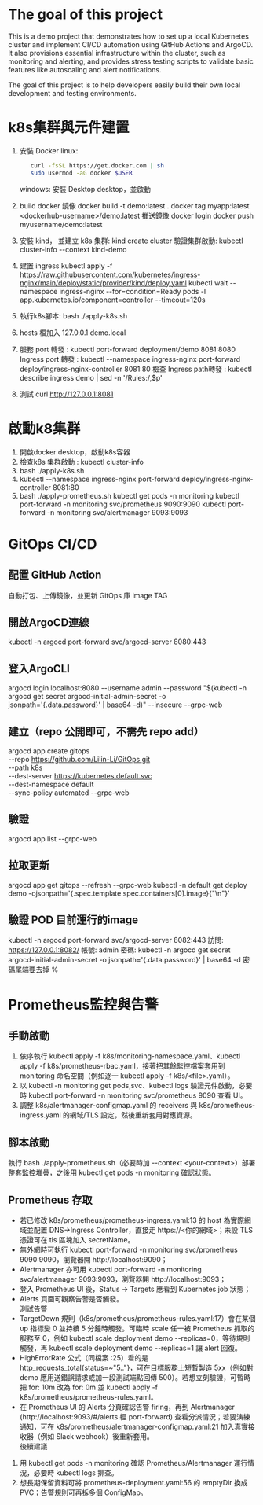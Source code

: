 # The goal of this project
This is a demo project that demonstrates how to set up a local Kubernetes cluster and implement CI/CD automation using GitHub Actions and ArgoCD. It also provisions essential infrastructure within the cluster, such as monitoring and alerting, and provides stress testing scripts to validate basic features like autoscaling and alert notifications.

The goal of this project is to help developers easily build their own local development and testing environments.

# k8s集群與元件建置

1. 安裝 Docker
   linux:

   ```bash
      curl -fsSL https://get.docker.com | sh
      sudo usermod -aG docker $USER
   ```

   windows: 安裝 Desktop desktop，並啟動
2. build docker 鏡像
   docker build -t demo:latest .
   docker tag myapp:latest \<dockerhub-username>/demo:latest
   推送鏡像
   docker login
   docker push myusername/demo:latest
3. 安裝 kind，
   並建立 k8s 集群: kind create cluster
   驗證集群啟動: kubectl cluster-info --context kind-demo
4. 建置 ingress
   kubectl apply -f https://raw.githubusercontent.com/kubernetes/ingress-nginx/main/deploy/static/provider/kind/deploy.yaml
   kubectl wait --namespace ingress-nginx --for=condition=Ready pods -l app.kubernetes.io/component=controller --timeout=120s
5. 執行k8s腳本:
   bash ./apply-k8s.sh
6. hosts 檔加入
   127.0.0.1 demo.local
7. 服務 port 轉發 : kubectl port-forward deployment/demo 8081:8080
   Ingress port 轉發 : kubectl --namespace ingress-nginx port-forward deploy/ingress-nginx-controller 8081:80
   檢查 Ingress path轉發 : kubectl describe ingress demo | sed -n '/Rules:/,$p'
8. 測試 curl http://127.0.0.1:8081

# 啟動k8集群
1. 開啟docker desktop，啟動k8s容器
2. 檢查k8s 集群啟動 : kubectl cluster-info
3. bash ./apply-k8s.sh
4. kubectl --namespace ingress-nginx port-forward deploy/ingress-nginx-controller 8081:80
5. bash ./apply-prometheus.sh
   kubectl get pods -n monitoring
   kubectl port-forward -n monitoring svc/prometheus 9090:9090
   kubectl port-forward -n monitoring svc/alertmanager 9093:9093 
# GitOps CI/CD

## 配置 GitHub Action

自動打包、上傳鏡像，並更新 GitOps 庫 image TAG

## 開啟ArgoCD連線

kubectl -n argocd port-forward svc/argocd-server 8080:443

## 登入ArgoCLI

argocd login localhost:8080 --username admin
--password "$(kubectl -n argocd get secret argocd-initial-admin-secret -o jsonpath='{.data.password}' | base64 -d)"
--insecure --grpc-web

## 建立（repo 公開即可，不需先 repo add）

argocd app create gitops \
  --repo https://github.com/Lilin-Li/GitOps.git \
  --path k8s \
  --dest-server https://kubernetes.default.svc \
  --dest-namespace default \
  --sync-policy automated --grpc-web

## 驗證
argocd app list --grpc-web
## 拉取更新
argocd app get gitops --refresh --grpc-web
kubectl -n default get deploy demo -ojsonpath='{.spec.template.spec.containers[0].image}{"\n"}'

## 驗證 POD 目前運行的image
kubectl -n argocd port-forward svc/argocd-server 8082:443
訪問: https://127.0.0.1:8082/
帳號: admin
密碼: kubectl -n argocd get secret argocd-initial-admin-secret -o jsonpath='{.data.password}' | base64 -d
密碼尾端要去掉 %


# Prometheus監控與告警

## 手動啟動
  1. 依序執行 kubectl apply -f k8s/monitoring-namespace.yaml、kubectl apply -f k8s/prometheus-rbac.yaml，接著把其餘監控檔案套用到 monitoring 命名空間（例如逐一 kubectl apply -f k8s/\<file>.yaml）。                                                                                                                                        
  2. 以 kubectl -n monitoring get pods,svc、kubectl logs 驗證元件啟動，必要時 kubectl port-forward -n monitoring svc/prometheus 9090 查看 UI。
  3. 調整 k8s/alertmanager-configmap.yaml 的 receivers 與 k8s/prometheus-ingress.yaml 的網域/TLS 設定，然後重新套用對應資源。

## 腳本啟動
執行 bash ./apply-prometheus.sh（必要時加 --context \<your-context>）部署整套監控堆疊，之後用 kubectl get pods -n monitoring 確認狀態。


## Prometheus 存取                                                                                                                                                                                                                                                                                                                      
  - 若已修改 k8s/prometheus/prometheus-ingress.yaml:13 的 host 為實際網域並配置 DNS→Ingress Controller，直接走 https://<你的網域>；未設 TLS 憑證可在 tls 區塊加入 secretName。                                                                                                                                                              
  - 無外網時可執行 kubectl port-forward -n monitoring svc/prometheus 9090:9090，瀏覽器開 http://localhost:9090；
  - Alertmanager 亦可用 kubectl port-forward -n monitoring svc/alertmanager 9093:9093，瀏覽器開 http://localhost:9093；  
  - 登入 Prometheus UI 後，Status → Targets 應看到 Kubernetes job 狀態；
  - Alerts 頁面可觀察告警是否觸發。                                                                                                                                                                                                                                     
  測試告警                                                                                                                                                                                                                                                                                                                                  
  - TargetDown 規則（k8s/prometheus/prometheus-rules.yaml:17）會在某個 up 指標變 0 並持續 5 分鐘時觸發。可臨時 scale 任一被 Prometheus 抓取的服務至 0，例如 kubectl scale deployment demo --replicas=0，等待規則觸發，再 kubectl scale deployment demo --replicas=1 讓 alert 回復。                                                         
  - HighErrorRate 公式（同檔案 :25）看的是 http_requests_total{status=~"5.."}，可在目標服務上短暫製造 5xx（例如對 demo 應用送錯誤請求或加一段測試端點回傳 500）。若想立刻驗證，可暫時把 for: 10m 改為 for: 0m 並 kubectl apply -f k8s/prometheus/prometheus-rules.yaml。                                                                    
  - 在 Prometheus UI 的 Alerts 分頁確認告警 firing，再到 Alertmanager (http://localhost:9093/#/alerts 經 port-forward) 查看分派情況；若要演練通知，可在 k8s/prometheus/alertmanager-configmap.yaml:21 加入真實接收器（例如 Slack webhook）後重新套用。                                                                                      
  後續建議 
  1. 用 kubectl get pods -n monitoring 確認 Prometheus/Alertmanager 運行情況，必要時 kubectl logs 排查。  
  2. 想長期保留資料可將 prometheus-deployment.yaml:56 的 emptyDir 換成 PVC；告警規則可再拆多個 ConfigMap。 